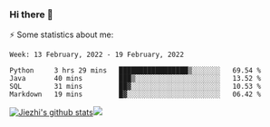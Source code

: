 ### Hi there 👋

⚡ Some statistics about me:


<!--START_SECTION:waka-->
```text
Week: 13 February, 2022 - 19 February, 2022

Python     3 hrs 29 mins   █████████████████▒░░░░░░░   69.54 % 
Java       40 mins         ███▒░░░░░░░░░░░░░░░░░░░░░   13.52 % 
SQL        31 mins         ██▓░░░░░░░░░░░░░░░░░░░░░░   10.53 % 
Markdown   19 mins         █▓░░░░░░░░░░░░░░░░░░░░░░░   06.42 % 
```
<!--END_SECTION:waka-->





[![Jiezhi's github stats](https://github-readme-stats.vercel.app/api?username=Jiezhi&show_icons=true)](https://github.com/Jiezhi/github-readme-stats)[![](https://stats.justsong.cn/api/leetcode/?username=Jiezhi)](https://leetcode.com/Jiezhi/) 
<!--
[![Top Langs](https://github-readme-stats.vercel.app/api/top-langs/?username=Jiezhi&hide=javascript,html)](https://github.com/Jiezhi/github-readme-stats)

**Jiezhi/Jiezhi** is a ✨ _special_ ✨ repository because its `README.md` (this file) appears on your GitHub profile.

Here are some ideas to get you started:

- 🔭 I’m currently working on ...
- 🌱 I’m currently learning ...
- 👯 I’m looking to collaborate on ...
- 🤔 I’m looking for help with ...
- 💬 Ask me about ...
- 📫 How to reach me: ...
- 😄 Pronouns: ...
- ⚡ Fun fact: ...
-->

